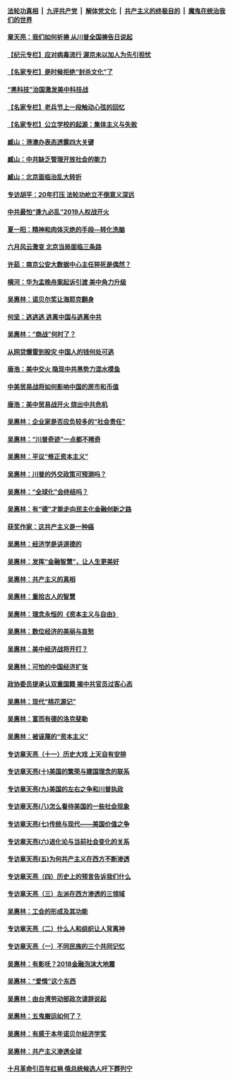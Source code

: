 ####  [法轮功真相](../../../../basic/blob/master/README.md?t=07060531) &nbsp;|&nbsp; [九评共产党](../../../../9ping.md/blob/master/README.md?t=07060531) &nbsp;|&nbsp; [解体党文化](../../../../jtdwh.md/blob/master/README.md?t=07060531)  &nbsp;|&nbsp; [共产主义的终极目的](../../../../gczydzjmd.md/blob/master/README.md?t=07060531) &nbsp;|&nbsp; [魔鬼在统治我们的世界](../../../../mgztzwmdsj.md/blob/master/README.md?t=07060531) 

#### [章天亮：我们如何祈祷 从川普全国祷告日说起](../pages/nsc423/n11944627.md?t=07060531) 

#### [【纪元专栏】应对病毒流行 渥京未以加人为先引担忧](../pages/nsc423/n11875714.md?t=07060531) 

#### [【名家专栏】是时候拒绝“封杀文化”了](../pages/nsc423/n11814093.md?t=07060531) 

#### [“黑科技”治国激发美中科技战](../pages/nsc423/n11638056.md?t=07060531) 

#### [【名家专栏】老兵节上一段触动心弦的回忆](../pages/nsc423/n11646016.md?t=07060531) 

#### [【名家专栏】公立学校的起源：集体主义与失败](../pages/nsc423/n11601833.md?t=07060531) 

#### [臧山：港澳办表态透露四大关键](../pages/nsc423/n11421628.md?t=07060531) 

#### [臧山：中共缺乏管理开放社会的能力](../pages/nsc423/n11407457.md?t=07060531) 

#### [臧山：北京面临治乱大转折](../pages/nsc423/n11406895.md?t=07060531) 

#### [专访胡平：20年打压 法轮功屹立不倒意义深远](../pages/nsc423/n11398800.md?t=07060531) 

#### [中共最怕“逢九必乱”2019人权战开火](../pages/nsc423/n11385248.md?t=07060531) 

#### [夏一阳：精神和肉体灭绝的手段—转化洗脑](../pages/nsc423/n11368250.md?t=07060531) 

#### [六月风云激变 北京当局面临三条路](../pages/nsc423/n11313668.md?t=07060531) 

#### [许茹：南京公安大数据中心主任猝死是偶然？](../pages/nsc423/n11064744.md?t=07060531) 

#### [横河：华为孟晚舟案起诉引渡 美中角力升级](../pages/nsc423/n11027230.md?t=07060531) 

#### [吴惠林：诺贝尔奖让海耶克翻身](../pages/nsc423/n10890049.md?t=07060531) 

#### [何坚：逃逃逃 逃离中国与逃离中共](../pages/nsc423/n10592891.md?t=07060531) 

#### [吴惠林：“商战”何时了？](../pages/nsc423/n10573558.md?t=07060531) 

#### [从网贷爆雷到股灾 中国人的钱何处可逃](../pages/nsc423/n10572800.md?t=07060531) 

#### [唐浩：美中交火 隐现中共黑势力混水摸鱼](../pages/nsc423/n10544040.md?t=07060531) 

#### [中美贸易战将如何影响中国的房市和币值](../pages/nsc423/n10543697.md?t=07060531) 

#### [唐浩：美中贸易战开火 烧出中共危机](../pages/nsc423/n10540126.md?t=07060531) 

#### [吴惠林：企业家是否应负较多的“社会责任”](../pages/nsc423/n10535022.md?t=07060531) 

#### [吴惠林：“川普奇迹”一点都不稀奇](../pages/nsc423/n10512808.md?t=07060531) 

#### [吴惠林：平议“修正资本主义”](../pages/nsc423/n10495724.md?t=07060531) 

#### [吴惠林：川普的外交政策可预测吗？](../pages/nsc423/n10462387.md?t=07060531) 

#### [吴惠林：“全球化”会终结吗？](../pages/nsc423/n10452838.md?t=07060531) 

#### [吴惠林：有“德”才能走向民主化金融创新之路](../pages/nsc423/n10432292.md?t=07060531) 

#### [获奖作家：这共产主义是一种癌](../pages/nsc423/n10431541.md?t=07060531) 

#### [吴惠林：经济学是讲道德的](../pages/nsc423/n10398014.md?t=07060531) 

#### [吴惠林：发挥“金融智慧”，让人生更美好](../pages/nsc423/n10375019.md?t=07060531) 

#### [吴惠林：共产主义的真相](../pages/nsc423/n10351394.md?t=07060531) 

#### [吴惠林：重拾古人的智慧](../pages/nsc423/n10337691.md?t=07060531) 

#### [吴惠林：理念永恒的《资本主义与自由》](../pages/nsc423/n10316274.md?t=07060531) 

#### [吴惠林：数位经济的美丽与哀愁](../pages/nsc423/n10292946.md?t=07060531) 

#### [吴惠林：美中经济战将开打？](../pages/nsc423/n10258825.md?t=07060531) 

#### [吴惠林：可怕的中国经济扩张](../pages/nsc423/n10219147.md?t=07060531) 

#### [政协委员提承认双重国籍 揭中共官员过客心态](../pages/nsc423/n10208809.md?t=07060531) 

#### [吴惠林：现代“桃花源记”](../pages/nsc423/n10185234.md?t=07060531) 

#### [吴惠林：富而有德的洛克斐勒](../pages/nsc423/n10142264.md?t=07060531) 

#### [吴惠林：被诬蔑的“资本主义”](../pages/nsc423/n10124816.md?t=07060531) 

#### [专访章天亮（十一）历史大戏 上天自有安排](../pages/nsc423/n10094905.md?t=07060531) 

#### [专访章天亮(十)美国的繁荣与建国理念的联系](../pages/nsc423/n10094899.md?t=07060531) 

#### [专访章天亮(九)美国的左右之争和川普执政](../pages/nsc423/n10094889.md?t=07060531) 

#### [专访章天亮(八)怎么看待美国的一些社会现象](../pages/nsc423/n10094857.md?t=07060531) 

#### [专访章天亮(七)传统与现代——美国价值之争](../pages/nsc423/n10093140.md?t=07060531) 

#### [专访章天亮(六)进化论与当前社会变化的关系](../pages/nsc423/n10092036.md?t=07060531) 

#### [专访章天亮(五)为何共产主义在西方不断渗透](../pages/nsc423/n10083620.md?t=07060531) 

#### [专访章天亮（四）历史上的预言告诉我们什么](../pages/nsc423/n10083606.md?t=07060531) 

#### [专访章天亮（三）左派在西方渗透的三领域](../pages/nsc423/n10081115.md?t=07060531) 

#### [吴惠林：工会的形成及其功能](../pages/nsc423/n10080633.md?t=07060531) 

#### [专访章天亮（二）什么人和组织让人背离神](../pages/nsc423/n10076637.md?t=07060531) 

#### [专访章天亮（一）不同民族的三个共同记忆](../pages/nsc423/n10074188.md?t=07060531) 

#### [吴惠林：有影呒？2018金融泡沫大地震](../pages/nsc423/n10040534.md?t=07060531) 

#### [吴惠林：“爱情”这个东西](../pages/nsc423/n10019423.md?t=07060531) 

#### [吴惠林：由台湾劳动部政次请辞说起](../pages/nsc423/n9979679.md?t=07060531) 

#### [吴惠林：五鬼搬运如何了？](../pages/nsc423/n9925338.md?t=07060531) 

#### [吴惠林：有感于本年诺贝尔经济学奖](../pages/nsc423/n9871883.md?t=07060531) 

#### [吴惠林：共产主义渗透全球](../pages/nsc423/n9812748.md?t=07060531) 

#### [十月革命引百年红祸 俄总统候选人吁下葬列宁](../pages/nsc423/n9810182.md?t=07060531) 

